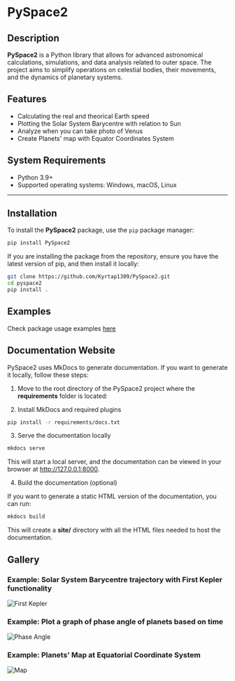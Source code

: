 # PySpace2

## Description

**PySpace2** is a Python library that allows for advanced astronomical calculations, simulations, and data analysis related to outer space. The project aims to simplify operations on celestial bodies, their movements, and the dynamics of planetary systems.

## Features

- Calculating the real and theorical Earth speed
- Plotting the Solar System Barycentre with relation to Sun
- Analyze when you can take photo of Venus
- Create Planets' map with Equator Coordinates System 

## System Requirements

- Python 3.9+
- Supported operating systems: Windows, macOS, Linux

---

## Installation

To install the **PySpace2** package, use the `pip` package manager:

```bash
pip install PySpace2
```
If you are installing the package from the repository, ensure you have the latest version of pip, and then install it locally:

```bash
git clone https://github.com/Kyrtap1309/PySpace2.git
cd pyspace2
pip install .
```

## Examples
Check package usage examples [here](docs/examples)

## Documentation Website
PySpace2 uses MkDocs to generate documentation. If you want to generate it locally, follow these steps:

1. Move to the root directory of the PySpace2 project where the **requirements** folder is located: 

2. Install MkDocs and required plugins

```bash
pip install -r requirements/docs.txt
```

3. Serve the documentation locally

    

```bash
mkdocs serve
```
This will start a local server, and the documentation can be viewed in your browser at http://127.0.0.1:8000.

4. Build the documentation (optional)

If you want to generate a static HTML version of the documentation, you can run:

```bash
mkdocs build
```

This will create a **site/** directory with all the HTML files needed to host the documentation.

## Gallery

### Example: Solar System Barycentre trajectory with First Kepler functionality
![First Kepler](docs/static/img/barycentre_trajectory.png)

### Example: Plot a graph of phase angle of planets based on time
![Phase Angle](docs/static/img/phase_angle_plot.png)

### Example: Planets' Map at Equatorial Coordinate System
![Map](docs/static/img/space_map.png)